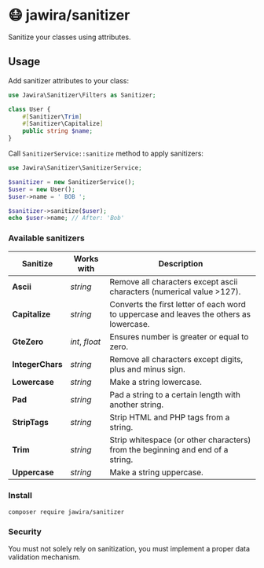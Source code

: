 # 😷 jawira/sanitizer

Sanitize your classes using attributes.

## Usage

Add sanitizer attributes to your class:

```php
use Jawira\Sanitizer\Filters as Sanitizer;

class User {
    #[Sanitizer\Trim]
    #[Sanitizer\Capitalize]
    public string $name;
}
```

Call `SanitizerService::sanitize` method to apply sanitizers:

```php
use Jawira\Sanitizer\SanitizerService;

$sanitizer = new SanitizerService();
$user = new User();
$user->name = ' BOB ';

$sanitizer->sanitize($user);
echo $user->name; // After: 'Bob'
```

### Available sanitizers

| Sanitize         | Works with     | Description                                                                             |
|------------------|----------------|-----------------------------------------------------------------------------------------|
| **Ascii**        | _string_       | Remove all characters except ascii characters (numerical value >127).                   |
| **Capitalize**   | _string_       | Converts the first letter of each word to uppercase and leaves the others as lowercase. |
| **GteZero**      | _int_, _float_ | Ensures number is greater or equal to zero.                                             |
| **IntegerChars** | _string_       | Remove all characters except digits, plus and minus sign.                               |
| **Lowercase**    | _string_       | Make a string lowercase.                                                                |
| **Pad**          | _string_       | Pad a string to a certain length with another string.                                   |
| **StripTags**    | _string_       | Strip HTML and PHP tags from a string.                                                  |
| **Trim**         | _string_       | Strip whitespace (or other characters) from the beginning and end of a string.          |
| **Uppercase**    | _string_       | Make a string uppercase.                                                                |

### Install

```console
composer require jawira/sanitizer
```

### Security

You must not solely rely on sanitization, you must implement a proper data validation mechanism.
